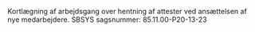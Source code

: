Kortlægning af arbejdsgang over hentning af attester ved ansættelsen af nye medarbejdere. SBSYS sagsnummer: 85.11.00-P20-13-23
